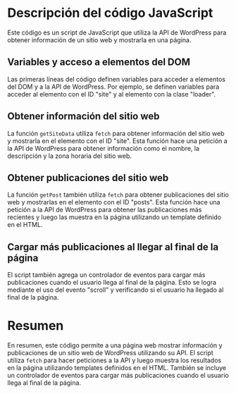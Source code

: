 # Descripción del código JavaScript

Este código es un script de JavaScript que utiliza la API de WordPress para obtener información de un sitio web y mostrarla en una página.

## Variables y acceso a elementos del DOM

Las primeras líneas del código definen variables para acceder a elementos del DOM y a la API de WordPress. Por ejemplo, se definen variables para acceder al elemento con el ID "site" y al elemento con la clase "loader".

## Obtener información del sitio web

La función `getSiteData` utiliza `fetch` para obtener información del sitio web y mostrarla en el elemento con el ID "site". Esta función hace una petición a la API de WordPress para obtener información como el nombre, la descripción y la zona horaria del sitio web.

## Obtener publicaciones del sitio web

La función `getPost` también utiliza `fetch` para obtener publicaciones del sitio web y mostrarlas en el elemento con el ID "posts". Esta función hace una petición a la API de WordPress para obtener las publicaciones más recientes y luego las muestra en la página utilizando un template definido en el HTML.

## Cargar más publicaciones al llegar al final de la página

El script también agrega un controlador de eventos para cargar más publicaciones cuando el usuario llega al final de la página. Esto se logra mediante el uso del evento "scroll" y verificando si el usuario ha llegado al final de la página.

# Resumen

En resumen, este código permite a una página web mostrar información y publicaciones de un sitio web de WordPress utilizando su API. El script utiliza `fetch` para hacer peticiones a la API y luego muestra los resultados en la página utilizando templates definidos en el HTML. También se incluye un controlador de eventos para cargar más publicaciones cuando el usuario llega al final de la página.
